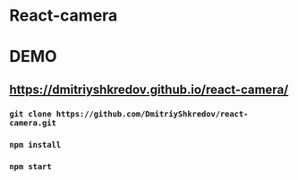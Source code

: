 # React-camera

# DEMO 
## https://dmitriyshkredov.github.io/react-camera/

### `git clone https://github.com/DmitriyShkredov/react-camera.git`

### `npm install`

### `npm start`
